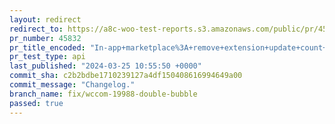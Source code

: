 ```yaml
---
layout: redirect
redirect_to: https://a8c-woo-test-reports.s3.amazonaws.com/public/pr/45832/api/index.html
pr_number: 45832
pr_title_encoded: "In-app+marketplace%3A+remove+extension+update+count+bubble+from+menu+item+if+we%27re+showing+a+promotional+bubble"
pr_test_type: api
last_published: "2024-03-25 10:55:50 +0000"
commit_sha: c2b2bdbe1710239127a4df150408616994649a00
commit_message: "Changelog."
branch_name: fix/wccom-19988-double-bubble
passed: true
---
```

